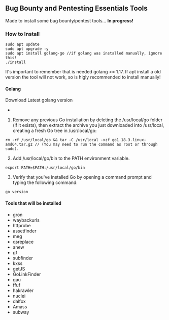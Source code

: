 ## Bug Bounty and Pentesting Essentials Tools

Made to install some bug bounty/pentest tools... **In progress!**


### How to Install
```
sudo apt update
sudo apt upgrade -y
sudo apt install golang-go //if golang was installed manually, ignore this!
./install
```
It's important to remember that is needed golang >= 1.17. If apt install a old version the tool will not work, so is higly recommended to install manually!

#### Golang
Download Latest golang version
- [](https://go.dev/doc/install)

1. Remove any previous Go installation by deleting the /usr/local/go folder (if it exists), then extract the archive you just downloaded into /usr/local, creating a fresh Go tree in /usr/local/go: 
```
rm -rf /usr/local/go && tar -C /usr/local -xzf go1.18.3.linux-amd64.tar.gz // (You may need to run the command as root or through sudo).
```
2. Add /usr/local/go/bin to the PATH environment variable. 
```
export PATH=$PATH:/usr/local/go/bin
```
3. Verify that you've installed Go by opening a command prompt and typing the following command: 
```
go version
```
#### Tools that will be installed

- gron
- waybackurls
- httprobe
- assetfinder
- meg
- qsreplace
- anew
- gf
- subfinder
- kxss
- getJS
- GoLinkFinder
- gau
- ffuf
- hakrawler
- nuclei
- dalfox
- Amass
- subway
